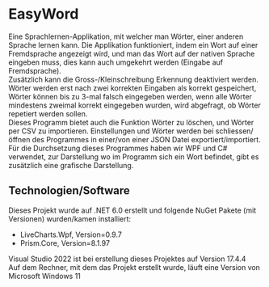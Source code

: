 # EasyWord
Eine Sprachlernen-Applikation, mit welcher man Wörter, einer anderen Sprache lernen kann. Die Applikation funktioniert, indem ein Wort auf einer Fremdsprache angezeigt wird, und man das Wort auf der nativen Sprache eingeben muss, dies kann auch umgekehrt werden (Eingabe auf Fremdsprache).  
Zusätzlich kann die Gross-/Kleinschreibung Erkennung deaktiviert werden. Wörter werden erst nach zwei korrekten Eingaben als korrekt gespeichert, Wörter können bis zu 3-mal falsch eingegeben werden, wenn alle Wörter mindestens zweimal korrekt eingegeben wurden, wird abgefragt, ob Wörter repetiert werden sollen.  
Dieses Programm bietet auch die Funktion Wörter zu löschen, und Wörter per CSV zu importieren.
Einstellungen und Wörter werden bei schliessen/öffnen des Programmes in einer/von einer JSON Datei exportiert/importiert.  
Für die Durchsetzung dieses Programmes haben wir WPF und C# verwendet, zur Darstellung wo im Programm sich ein Wort befindet, gibt es zusätzlich eine grafische Darstellung.

## Technologien/Software

Dieses Projekt wurde auf .NET 6.0 erstellt und folgende NuGet Pakete (mit Versionen) wurden/kamen installiert:  
- LiveCharts.Wpf, Version=0.9.7
- Prism.Core, Version=8.1.97

Visual Studio 2022 ist bei erstellung dieses Projektes auf Version 17.4.4  
Auf dem Rechner, mit dem das Projekt erstellt wurde, läuft eine Version von Microsoft Windows 11

